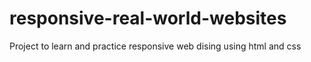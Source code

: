 # responsive-real-world-websites
Project to learn and practice responsive web dising using html and css
